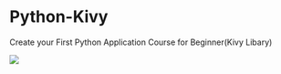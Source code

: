 # Python-Kivy
Create your First Python Application Course for Beginner(Kivy Libary)



![](https://th.bing.com/th/id/OIP.2JzFamiVepMP_EvYDR3cYAHaEK?pid=ImgDet&rs=1)
